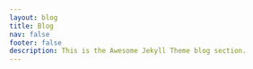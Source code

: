 ```yaml
---
layout: blog
title: Blog
nav: false
footer: false
description: This is the Awesome Jekyll Theme blog section.
---
```



